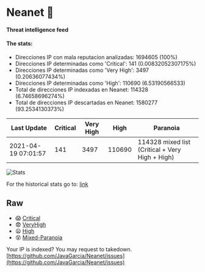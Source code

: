 # Neanet :hocho:
#### Threat intelligence feed
#### The stats:

- Direcciones IP con mala reputacion analizadas: 1694605 (100%)
- Direcciones IP determinadas como 'Critical':  141 (0.00832052307175%)
- Direcciones IP determinadas como 'Very High':  3497 (0.20636077434%)
- Direcciones IP determinadas como 'High':  110690 (6.53190566533)
- Total de direcciones IP indexadas en Neanet:  114328 (6.74658696274%)
- Total de direcciones IP descartadas en Neanet:  1580277 (93.2534130373%)

| Last Update | Critical | Very High | High | Paranoia |
| --- | --- | --- | --- | --- |
| 2021-04-19 07:01:57 | 141 | 3497 | 110690 | 114328 mixed list (Critical + Very High + High)|

![Stats](https://docs.google.com/spreadsheets/d/e/2PACX-1vSnaNMIXVabIpDJjufMlzH7poXnshF3mgd8Is1g9ytUEzVsP5my4Trn8f-xkoLLQ38xpL3HtmUexLo6/pubchart?oid=501124687&format=image)

For the historical stats go to: [link](/stats.csv)
## Raw
- :scream: [Critical](https://raw.githubusercontent.com/JavaGarcia/Neanet/master/blacklists/neanet_critical.txt)
- :fearful: [VeryHigh](https://raw.githubusercontent.com/JavaGarcia/Neanet/master/blacklists/neanet_veryHigh.txtt)
- :frowning: [High](https://raw.githubusercontent.com/JavaGarcia/Neanet/master/blacklists/neanet_high.txt)
- :dizzy_face: [Mixed-Paranoia](https://raw.githubusercontent.com/JavaGarcia/Neanet/master/blacklists/neanet_all.txt)


Your IP is indexed? You may request to takedown. [https://github.com/JavaGarcia/Neanet/issues](https://github.com/JavaGarcia/Neanet/issues)



































































































































































































































































































































































































































































































































































































































































































































































































































































































































































































































































































































































































































































































































































































































































































































































































































































































































































































































































































































































































































































































































































































































































































































































































































































































































































































































































































































































































































































































































































































































































































































































































































































































































































































































































































































































































































































































































































































































































































































































































































































































































































































































































































































































































































































































































































































































































































































































































































































































































































































































































































































































































































































































































































































































































































































































































































































































































































































































































































































